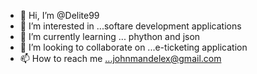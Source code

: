 - 👋 Hi, I’m @Delite99
- 👀 I’m interested in ...softare development applications
- 🌱 I’m currently learning ... phython and json
- 💞️ I’m looking to collaborate on ...e-ticketing application
- 📫 How to reach me ...johnmandelex@gmail.com

<!---
Delite99/Delite99 is a ✨ special ✨ repository because its `README.md` (this file) appears on your GitHub profile.
You can click the Preview link to take a look at your changes.
--->
